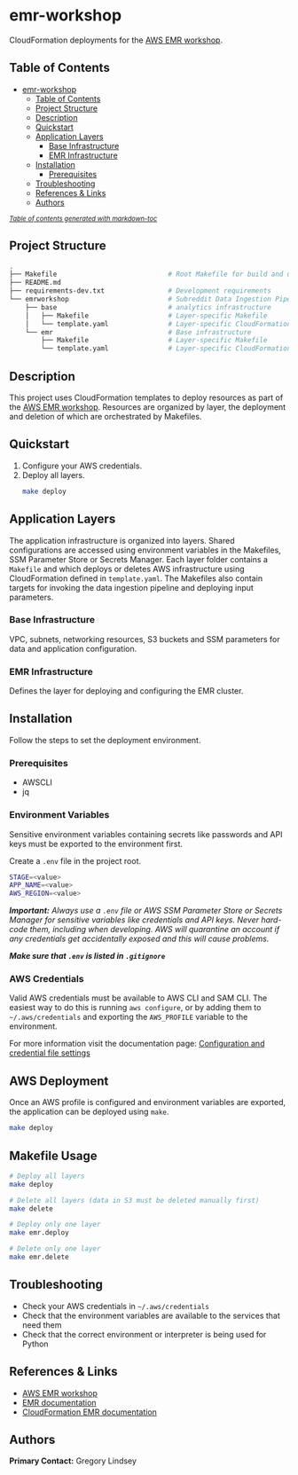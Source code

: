 # emr-workshop

CloudFormation deployments for the [AWS EMR workshop](https://catalog.us-east-1.prod.workshops.aws/workshops/c86bd131-f6bf-4e8f-b798-58fd450d3c44/en-US).

## Table of Contents
- [emr-workshop](#emr-workshop)
  - [Table of Contents](#table-of-contents)
  - [Project Structure](#project-structure)
  - [Description](#description)
  - [Quickstart](#quickstart)
  - [Application Layers](#application-layers)
    - [Base Infrastructure](#base-infrastructure)
    - [EMR Infrastructure](#emr-infrastructure)
  - [Installation](#installation)
    - [Prerequisites](#prerequisites)
  - [Troubleshooting](#troubleshooting)
  - [References & Links](#references--links)
  - [Authors](#authors)

<small><i><a href='http://ecotrust-canada.github.io/markdown-toc/'>Table of contents generated with markdown-toc</a></i></small>


## Project Structure
```bash
.
├── Makefile                            # Root Makefile for build and deployment
├── README.md
├── requirements-dev.txt                # Development requirements
└── emrworkshop                         # Subreddit Data Ingestion Pipeline application
    ├── base                            # analytics infrastructure
    │   ├── Makefile                    # Layer-specific Makefile
    │   └── template.yaml               # Layer-specific CloudFormation
    └── emr                             # Base infrastructure
        ├── Makefile                    # Layer-specific Makefile
        └── template.yaml               # Layer-specific CloudFormation
```

## Description
This project uses CloudFormation templates to deploy resources as part of the [AWS EMR workshop](https://catalog.us-east-1.prod.workshops.aws/workshops/c86bd131-f6bf-4e8f-b798-58fd450d3c44/en-US). 
Resources are organized by layer, the deployment and deletion of which are orchestrated by Makefiles.

<!-- ## Architecture
![sdip-arch-1](docs/source/_static/img/sdip-arch.png) -->

## Quickstart
1. Configure your AWS credentials.
2. Deploy all layers.
   ```bash
   make deploy
   ```

## Application Layers
The application infrastructure is organized into layers. Shared configurations are accessed using environment variables in the Makefiles, SSM Parameter Store or Secrets Manager. Each layer folder contains a `Makefile` and which deploys or deletes AWS infrastructure using CloudFormation defined in `template.yaml`. The Makefiles also contain targets for invoking the data ingestion pipeline and deploying input parameters. 
<!-- See [Usage](#usage) for more information. -->

### Base Infrastructure
VPC, subnets, networking resources, S3 buckets and SSM parameters for data and application configuration.

### EMR Infrastructure
Defines the layer for deploying and configuring the EMR cluster.

## Installation
Follow the steps to set the deployment environment.

### Prerequisites
* AWSCLI
* jq
<!-- * SAM CLI
* Python 3.9 -->

<!-- ### Creating a Python Virtual Environment
When developing locally, create a Python virtual environment to manage dependencies:
```bash
python3 -m venv .venv-dev
source .venv-dev/bin/activate
pip install -U pip
pip install -r requirements.txt
```

### Notebook Setup
To use the virtual environment inside Jupyter Notebook, first activate the virtual environment, then create a kernel for it.
```bash
# Install ipykernal and dot-env
pip install ipykernel python-dotenv

# Add the kernel
python3 -m ipykernel install --user --name=<environment name>

# Delete the kernel
jupyter kernelspec uninstall <environment name>
``` -->

### Environment Variables

Sensitive environment variables containing secrets like passwords and API keys must be exported to the environment first.

Create a `.env` file in the project root.
```bash
STAGE=<value>
APP_NAME=<value>
AWS_REGION=<value>
```

***Important:*** *Always use a `.env` file or AWS SSM Parameter Store or Secrets Manager for sensitive variables like credentials and API keys. Never hard-code them, including when developing. AWS will quarantine an account if any credentials get accidentally exposed and this will cause problems.*

***Make sure that `.env` is listed in `.gitignore`***

### AWS Credentials
Valid AWS credentials must be available to AWS CLI and SAM CLI. The easiest way to do this is running `aws configure`, or by adding them to `~/.aws/credentials` and exporting the `AWS_PROFILE` variable to the environment.

For more information visit the documentation page:
[Configuration and credential file settings](https://docs.aws.amazon.com/cli/latest/userguide/cli-configure-files.html)

## AWS Deployment
Once an AWS profile is configured and environment variables are exported, the application can be deployed using `make`.
```bash
make deploy
```

## Makefile Usage
```bash
# Deploy all layers
make deploy

# Delete all layers (data in S3 must be deleted manually first)
make delete

# Deploy only one layer
make emr.deploy

# Delete only one layer
make emr.delete
```

<!-- ## Testing
### Unit Tests
Create a Python virtual environment to manage test dependencies.

```bash
python3 -m venv .venv-test
source .venv-test/bin/activate
pip install -U pip
pip install -r requirements-tests.txt
```
Run tests with the following command.
```bash
coverage run -m pytest  
``` -->

## Troubleshooting
* Check your AWS credentials in `~/.aws/credentials`
* Check that the environment variables are available to the services that need them
* Check that the correct environment or interpreter is being used for Python

## References & Links
- [AWS EMR workshop](https://catalog.us-east-1.prod.workshops.aws/workshops/c86bd131-f6bf-4e8f-b798-58fd450d3c44/en-US)
- [EMR documentation](https://docs.aws.amazon.com/emr/index.html)
- [CloudFormation EMR documentation](https://docs.aws.amazon.com/AWSCloudFormation/latest/UserGuide/aws-resource-elasticmapreduce-cluster.html)

## Authors
**Primary Contact:** Gregory Lindsey
